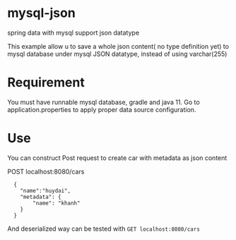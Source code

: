 # mysql-json
spring data with mysql support json datatype

This example allow u to save a whole json content( no type definition yet) to mysql database under mysql JSON datatype, instead of using varchar(255)

# Requirement

You must have runnable mysql database, gradle and java 11.
Go to application.properties to apply proper data source configuration.

# Use

You can construct Post request to create car with metadata as json content

POST localhost:8080/cars

```
  {
    "name":"huydai",
    "metadata": {
        "name": "khanh"
    }
  }
```

And deserialized way can be tested with `GET localhost:8080/cars`
